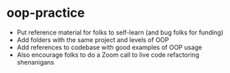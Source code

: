# oop-practice

* Put reference material for folks to self-learn (and bug folks for funding)
* Add folders with the same project and levels of OOP
* Add references to codebase with good examples of OOP usage
* Also encourage folks to do a Zoom call to live code refactoring shenanigans
